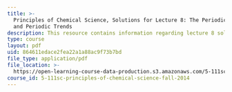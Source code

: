 ```yaml
---
title: >-
  Principles of Chemical Science, Solutions for Lecture 8: The Periodic Table
  and Periodic Trends
description: This resource contains information regarding lecture 8 solution.
type: course
layout: pdf
uid: 864611edace2fea22a1a88ac9f73b7bd
file_type: application/pdf
file_location: >-
  https://open-learning-course-data-production.s3.amazonaws.com/5-111sc-principles-of-chemical-science-fall-2014/864611edace2fea22a1a88ac9f73b7bd_MIT5_111F14_Lec08Soln.pdf
course_id: 5-111sc-principles-of-chemical-science-fall-2014
---
```

